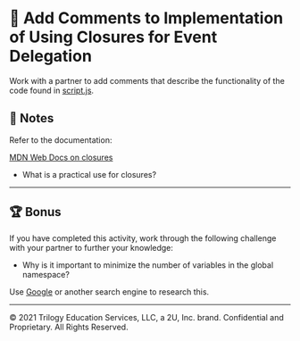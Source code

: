 # 📐 Add Comments to Implementation of Using Closures for Event Delegation

Work with a partner to add comments that describe the functionality of the code found in [script.js](./Unsolved/assets/js/script.js).

## 📝 Notes

Refer to the documentation:

[MDN Web Docs on closures](https://developer.mozilla.org/en-US/docs/Web/JavaScript/Closures)

- What is a practical use for closures?

---

## 🏆 Bonus

If you have completed this activity, work through the following challenge with your partner to further your knowledge:

- Why is it important to minimize the number of variables in the global namespace?

Use [Google](https://www.google.com) or another search engine to research this.

---

© 2021 Trilogy Education Services, LLC, a 2U, Inc. brand. Confidential and Proprietary. All Rights Reserved.
